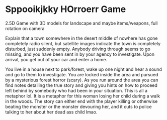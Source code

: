 # Sppooikjkky HOrroerr Game
2.5D Game with 3D models for landscape and maybe items/weapons, full rotation on camera

Explain that a town somewhere in the desert middle of nowhere has gone completely radio silent, but satellite images indicate the town is completely disturbed, just suddenly empty. Anybody driving through seems to go missing, and you have been sent in by your agency to investigate. Upon arrival, you get out of your car and enter a home. 

You live in a house next to park/forest, wake up one night and hear a sound and go to them to investigate. You are locked inside the area and pursued by a mysterious forest horror (scary). As you run around the area you can find notes detailing the true story and giving you hints on how to proceed left behind by somebody who had been in your situation. This is all a metaphor lol. It is a metaphor for this woman losing her child during a walk in the woods. The story can either end with the player killing or otherwise beating the monster or the monster devouring her, and it cuts to police talking to her about her dead ass child lmao.